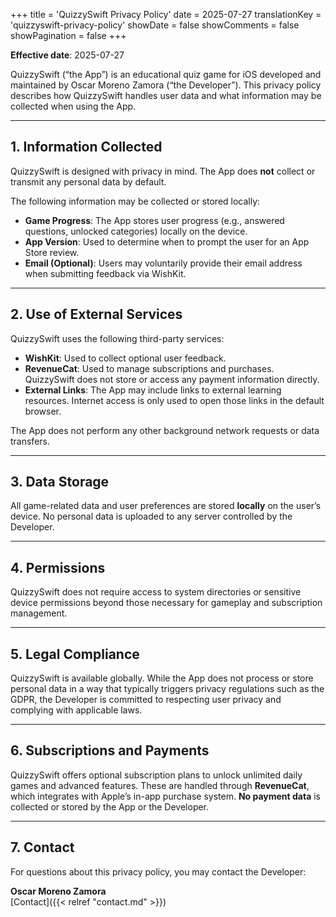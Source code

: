 +++
title = 'QuizzySwift Privacy Policy'
date = 2025-07-27
translationKey = 'quizzyswift-privacy-policy'
showDate = false
showComments = false
showPagination = false
+++

**Effective date**: 2025-07-27

QuizzySwift (“the App”) is an educational quiz game for iOS developed and maintained by Oscar Moreno Zamora (“the Developer”). This privacy policy describes how QuizzySwift handles user data and what information may be collected when using the App.

---

## 1. Information Collected

QuizzySwift is designed with privacy in mind. The App does **not** collect or transmit any personal data by default.

The following information may be collected or stored locally:

- **Game Progress**: The App stores user progress (e.g., answered questions, unlocked categories) locally on the device.
- **App Version**: Used to determine when to prompt the user for an App Store review.
- **Email (Optional)**: Users may voluntarily provide their email address when submitting feedback via WishKit.

---

## 2. Use of External Services

QuizzySwift uses the following third-party services:

- **WishKit**: Used to collect optional user feedback.
- **RevenueCat**: Used to manage subscriptions and purchases. QuizzySwift does not store or access any payment information directly.
- **External Links**: The App may include links to external learning resources. Internet access is only used to open those links in the default browser.

The App does not perform any other background network requests or data transfers.

---

## 3. Data Storage

All game-related data and user preferences are stored **locally** on the user’s device. No personal data is uploaded to any server controlled by the Developer.

---

## 4. Permissions

QuizzySwift does not require access to system directories or sensitive device permissions beyond those necessary for gameplay and subscription management.

---

## 5. Legal Compliance

QuizzySwift is available globally. While the App does not process or store personal data in a way that typically triggers privacy regulations such as the GDPR, the Developer is committed to respecting user privacy and complying with applicable laws.

---

## 6. Subscriptions and Payments

QuizzySwift offers optional subscription plans to unlock unlimited daily games and advanced features. These are handled through **RevenueCat**, which integrates with Apple’s in-app purchase system. **No payment data** is collected or stored by the App or the Developer.

---

## 7. Contact

For questions about this privacy policy, you may contact the Developer:

**Oscar Moreno Zamora**  
[Contact]({{< relref "contact.md" >}})
